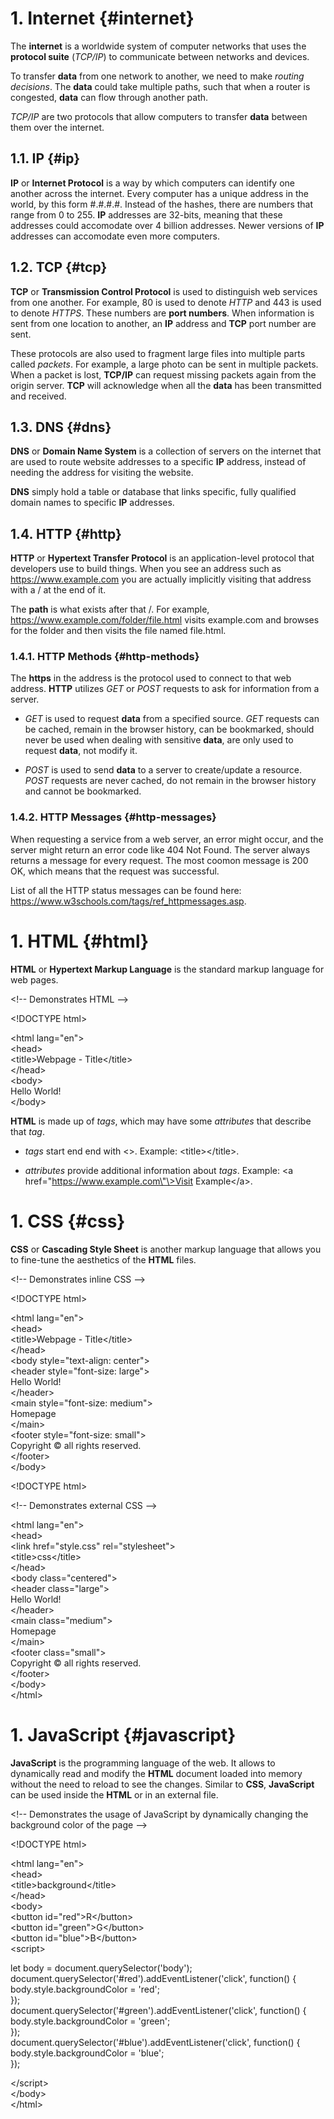 # 1. Internet {#internet}

The **internet** is a worldwide system of computer networks that uses
the **protocol suite** (*TCP/IP*) to communicate between networks and
devices.

To transfer **data** from one network to another, we need to make
*routing decisions*. The **data** could take multiple paths, such that
when a router is congested, **data** can flow through another path.

*TCP/IP* are two protocols that allow computers to transfer **data**
between them over the internet.

## 1.1. IP {#ip}

**IP** or **Internet Protocol** is a way by which computers can identify
one another across the internet. Every computer has a unique address in
the world, by this form \#.#.#.#. Instead of the hashes, there are
numbers that range from 0 to 255. **IP** addresses are 32-bits, meaning
that these addresses could accomodate over 4 billion addresses. Newer
versions of **IP** addresses can accomodate even more computers.

## 1.2. TCP {#tcp}

**TCP** or **Transmission Control Protocol** is used to distinguish web
services from one another. For example, 80 is used to denote *HTTP* and
443 is used to denote *HTTPS*. These numbers are **port numbers**. When
information is sent from one location to another, an **IP** address and
**TCP** port number are sent.

These protocols are also used to fragment large files into multiple
parts called *packets*. For example, a large photo can be sent in
multiple packets. When a packet is lost, **TCP/IP** can request missing
packets again from the origin server. **TCP** will acknowledge when all
the **data** has been transmitted and received.

## 1.3. DNS {#dns}

**DNS** or **Domain Name System** is a collection of servers on the
internet that are used to route website addresses to a specific **IP**
address, instead of needing the address for visiting the website.

**DNS** simply hold a table or database that links specific, fully
qualified domain names to specific **IP** addresses.

## 1.4. HTTP {#http}

**HTTP** or **Hypertext Transfer Protocol** is an application-level
protocol that developers use to build things. When you see an address
such as <https://www.example.com> you are actually implicitly visiting
that address with a / at the end of it.

The **path** is what exists after that /. For example,
<https://www.example.com/folder/file.html> visits example.com and
browses for the folder and then visits the file named file.html.

### 1.4.1. HTTP Methods {#http-methods}

The **https** in the address is the protocol used to connect to that web
address. **HTTP** utilizes *GET* or *POST* requests to ask for
information from a server.

- *GET* is used to request **data** from a specified source. *GET*
  requests can be cached, remain in the browser history, can be
  bookmarked, should never be used when dealing with sensitive **data**,
  are only used to request **data**, not modify it.

- *POST* is used to send **data** to a server to create/update a
  resource. *POST* requests are never cached, do not remain in the
  browser history and cannot be bookmarked.

### 1.4.2. HTTP Messages {#http-messages}

When requesting a service from a web server, an error might occur, and
the server might return an error code like 404 Not Found. The server
always returns a message for every request. The most coomon message is
200 OK, which means that the request was successful.

List of all the HTTP status messages can be found here:
<https://www.w3schools.com/tags/ref_httpmessages.asp>.

# 1. HTML {#html}

**HTML** or **Hypertext Markup Language** is the standard markup
language for web pages.

\<!\-- Demonstrates HTML \--\>  
  
\<!DOCTYPE html\>  
  
\<html lang=\"en\"\>  
\<head\>  
\<title\>Webpage - Title\</title\>  
\</head\>  
\<body\>  
Hello World!  
\</body\>

**HTML** is made up of *tags*, which may have some *attributes* that
describe that *tag*.

- *tags* start end end with \<\>. Example: \<title\>\</title\>.

- *attributes* provide additional information about *tags*. Example: \<a
  href=\"https://www.example.com\"\>Visit Example\</a\>.

# 1. CSS {#css}

**CSS** or **Cascading Style Sheet** is another markup language that
allows you to fine-tune the aesthetics of the **HTML** files.

\<!\-- Demonstrates inline CSS \--\>  
  
\<!DOCTYPE html\>  
  
\<html lang=\"en\"\>  
\<head\>  
\<title\>Webpage - Title\</title\>  
\</head\>  
\<body style=\"text-align: center\"\>  
\<header style=\"font-size: large\"\>  
Hello World!  
\</header\>  
\<main style=\"font-size: medium\"\>  
Homepage  
\</main\>  
\<footer style=\"font-size: small\"\>  
Copyright &#169; all rights reserved.  
\</footer\>  
\</body\>

\<!DOCTYPE html\>  
  
\<!\-- Demonstrates external CSS \--\>  
  
\<html lang=\"en\"\>  
\<head\>  
\<link href=\"style.css\" rel=\"stylesheet\"\>  
\<title\>css\</title\>  
\</head\>  
\<body class=\"centered\"\>  
\<header class=\"large\"\>  
Hello World!  
\</header\>  
\<main class=\"medium\"\>  
Homepage  
\</main\>  
\<footer class=\"small\"\>  
Copyright &#169; all rights reserved.  
\</footer\>  
\</body\>  
\</html\>

# 1. JavaScript {#javascript}

**JavaScript** is the programming language of the web. It allows to
dynamically read and modify the **HTML** document loaded into memory
without the need to reload to see the changes. Similar to **CSS**,
**JavaScript** can be used inside the **HTML** or in an external file.

\<!\-- Demonstrates the usage of JavaScript by dynamically changing the
background color of the page \--\>  
  
\<!DOCTYPE html\>  
  
\<html lang=\"en\"\>  
\<head\>  
\<title\>background\</title\>  
\</head\>  
\<body\>  
\<button id=\"red\"\>R\</button\>  
\<button id=\"green\"\>G\</button\>  
\<button id=\"blue\"\>B\</button\>  
\<script\>  
  
let body = document.querySelector(\'body\');  
document.querySelector(\'#red\').addEventListener(\'click\', function()
{  
body.style.backgroundColor = \'red\';  
});  
document.querySelector(\'#green\').addEventListener(\'click\',
function() {  
body.style.backgroundColor = \'green\';  
});  
document.querySelector(\'#blue\').addEventListener(\'click\', function()
{  
body.style.backgroundColor = \'blue\';  
});  
  
\</script\>  
\</body\>  
\</html\>
